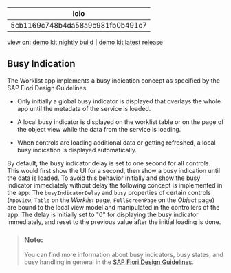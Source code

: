 <!-- loio5cb1169c748b4da58a9c981fb0b491c7 -->

| loio |
| -----|
| 5cb1169c748b4da58a9c981fb0b491c7 |

<div id="loio">

view on: [demo kit nightly build](https://openui5nightly.hana.ondemand.com/#/topic/5cb1169c748b4da58a9c981fb0b491c7) | [demo kit latest release](https://openui5.hana.ondemand.com/#/topic/5cb1169c748b4da58a9c981fb0b491c7)</div>

## Busy Indication

The Worklist app implements a busy indication concept as specified by the SAP Fiori Design Guidelines.

-   Only initially a global busy indicator is displayed that overlays the whole app until the metadata of the service is loaded.

-   A local busy indicator is displayed on the worklist table or on the page of the object view while the data from the service is loading.

-   When controls are loading additional data or getting refreshed, a local busy indication is displayed automatically.


By default, the busy indicator delay is set to one second for all controls. This would first show the UI for a second, then show a busy indication until the data is loaded. To avoid this behavior initially and show the busy indicator immediately without delay the following concept is implemented in the app: The `busyIndicatorDelay` and `busy` properties of certain controls \(`AppView`, `Table` on the *Worklist* page, `FullScreenPage` on the *Object* page\) are bound to the local view model and manipulated in the controllers of the app. The delay is initially set to "0" for displaying the busy indicator immediately, and reset to the previous value after the initial loading is done.

> ### Note:  
> You can find more information about busy indicators, busy states, and busy handling in general in the [SAP Fiori Design Guidelines](https://experience.sap.com/fiori-design/).

